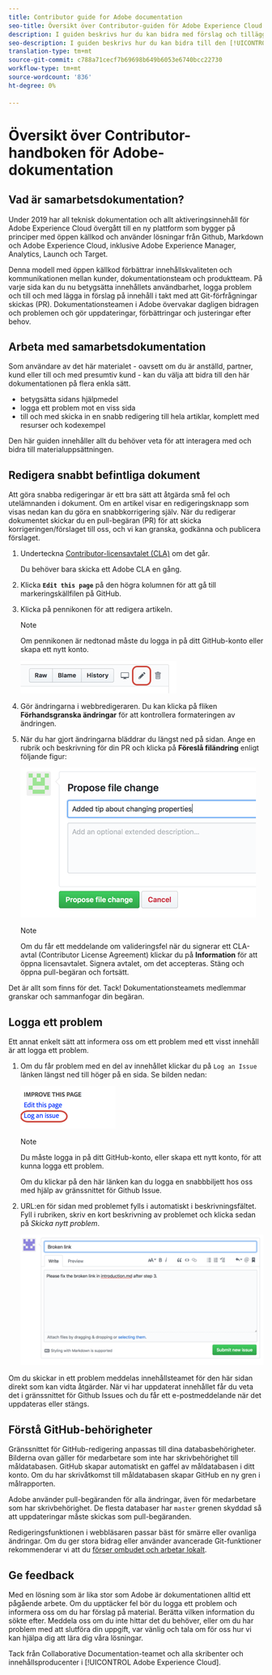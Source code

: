 ```yaml
---
title: Contributor guide for Adobe documentation
seo-title: Översikt över Contributor-guiden för Adobe Experience Cloud tekniska dokumentation
description: I guiden beskrivs hur du kan bidra med förslag och tillägg till dokumentationswebbplatsen för Adobe.
seo-description: I guiden beskrivs hur du kan bidra till den [!UICONTROL Adobe Experience Cloud] tekniska dokumentationen.
translation-type: tm+mt
source-git-commit: c788a71cecf7b69698b649b6053e6740bcc22730
workflow-type: tm+mt
source-wordcount: '836'
ht-degree: 0%

---
```



# Översikt över Contributor-handboken för Adobe-dokumentation

## Vad är samarbetsdokumentation?

Under 2019 har all teknisk dokumentation och allt aktiveringsinnehåll för Adobe Experience Cloud övergått till en ny plattform som bygger på principer med öppen källkod och använder lösningar från Github, Markdown och Adobe Experience Cloud, inklusive Adobe Experience Manager, Analytics, Launch och Target.

Denna modell med öppen källkod förbättrar innehållskvaliteten och kommunikationen mellan kunder, dokumentationsteam och produktteam. På varje sida kan du nu betygsätta innehållets användbarhet, logga problem och till och med lägga in förslag på innehåll i takt med att Git-förfrågningar skickas (PR). Dokumentationsteamen i Adobe övervakar dagligen bidragen och problemen och gör uppdateringar, förbättringar och justeringar efter behov.

## Arbeta med samarbetsdokumentation

Som användare av det här materialet - oavsett om du är anställd, partner, kund eller till och med presumtiv kund - kan du välja att bidra till den här dokumentationen på flera enkla sätt.

* betygsätta sidans hjälpmedel
* logga ett problem mot en viss sida
* till och med skicka in en snabb redigering till hela artiklar, komplett med resurser och kodexempel

Den här guiden innehåller allt du behöver veta för att interagera med och bidra till materialuppsättningen.

<!--
>[!IMPORTANT]
>All repositories that publish to docs.adobe.com have adopted the [Adobe Open Source Code of Conduct](../code-of-conduct.md) or the [.NET Foundation Code of Conduct](https://dotnetfoundation.org/code-of-conduct). For more information, see the [Contributing](../contributing.md) article.
>
> Minor corrections or clarifications to documentation and code examples in public repositories are covered by the [Adobe Documentation Terms of Use](https://www.adobe.com/legal/terms.html). New or significant changes generate a comment in the pull request, asking you to submit an online Contribution License Agreement (CLA) if you are not an employee of Adobe. We need you to complete the online form before we can review or accept your pull request.
-->

## Redigera snabbt befintliga dokument

Att göra snabba redigeringar är ett bra sätt att åtgärda små fel och utelämnanden i dokument. Om en artikel visar en redigeringsknapp som visas nedan kan du göra en snabbkorrigering själv. När du redigerar dokumentet skickar du en pull-begäran (PR) för att skicka korrigeringen/förslaget till oss, och vi kan granska, godkänna och publicera förslaget.

1. Underteckna [Contributor-licensavtalet (CLA)](http://opensource.adobe.com/cla.html) om det går.

   Du behöver bara skicka ett Adobe CLA en gång.
1. Klicka **`Edit this page`** på den högra kolumnen för att gå till markeringskällfilen på GitHub.
1. Klicka på pennikonen för att redigera artikeln.

   >[!NOTE]
   >
   >Om pennikonen är nedtonad måste du logga in på ditt GitHub-konto eller skapa ett nytt konto.

   ![Placering av pennikonen](assets/edit-icon.png)

1. Gör ändringarna i webbredigeraren. Du kan klicka på fliken **Förhandsgranska ändringar** för att kontrollera formateringen av ändringen.
1. När du har gjort ändringarna bläddrar du längst ned på sidan. Ange en rubrik och beskrivning för din PR och klicka på **Föreslå filändring** enligt följande figur:

   ![föreslå ändringar](assets/submit-pull-request.png)

   >[!NOTE]
   >
   >Om du får ett meddelande om valideringsfel när du signerar ett CLA-avtal (Contributor License Agreement) klickar du på **Information** för att öppna licensavtalet. Signera avtalet, om det accepteras. Stäng och öppna pull-begäran och fortsätt.

Det är allt som finns för det. Tack! Dokumentationsteamets medlemmar granskar och sammanfogar din begäran.

## Logga ett problem

Ett annat enkelt sätt att informera oss om ett problem med ett visst innehåll är att logga ett problem.

1. Om du får problem med en del av innehållet klickar du på `Log an Issue` länken längst ned till höger på en sida. Se bilden nedan:

   ![](assets/git_log_issue.png)

   >[!NOTE]
   >
   >Du måste logga in på ditt GitHub-konto, eller skapa ett nytt konto, för att kunna logga ett problem.

   Om du klickar på den här länken kan du logga en snabbbiljett hos oss med hjälp av gränssnittet för Github Issue.

1. URL:en för sidan med problemet fylls i automatiskt i beskrivningsfältet. Fyll i rubriken, skriv en kort beskrivning av problemet och klicka sedan på *Skicka nytt problem*.

   ![](assets/git_issue_example.png)

Om du skickar in ett problem meddelas innehållsteamet för den här sidan direkt som kan vidta åtgärder. När vi har uppdaterat innehållet får du veta det i gränssnittet för Github Issues och du får ett e-postmeddelande när det uppdateras eller stängs.

## Förstå GitHub-behörigheter

Gränssnittet för GitHub-redigering anpassas till dina databasbehörigheter. Bilderna ovan gäller för medarbetare som inte har skrivbehörighet till måldatabasen. GitHub skapar automatiskt en gaffel av måldatabasen i ditt konto. Om du har skrivåtkomst till måldatabasen skapar GitHub en ny gren i målrapporten.

Adobe använder pull-begäranden för alla ändringar, även för medarbetare som har skrivbehörighet. De flesta databaser har `master` grenen skyddad så att uppdateringar måste skickas som pull-begäranden.

Redigeringsfunktionen i webbläsaren passar bäst för smärre eller ovanliga ändringar. Om du ger stora bidrag eller använder avancerade Git-funktioner rekommenderar vi att du [förser ombudet och arbetar lokalt](setup/full-workflow.md).

## Ge feedback

Med en lösning som är lika stor som Adobe är dokumentationen alltid ett pågående arbete. Om du upptäcker fel bör du logga ett problem och informera oss om du har förslag på material. Berätta vilken information du sökte efter. Meddela oss om du inte hittar det du behöver, eller om du har problem med att slutföra din uppgift, var vänlig och tala om för oss hur vi kan hjälpa dig att lära dig våra lösningar.

Tack från Collaborative Documentation-teamet och alla skribenter och innehållsproducenter i [!UICONTROL Adobe Experience Cloud].
